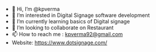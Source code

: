 - 👋 Hi, I’m @kpverma
- 👀 I’m interested in Digital Signage software development
- 🌱 I’m currently learning basics of Digital signage
- 💞️ I’m looking to collaborate on Restaurant
- 📫 How to reach me : kpverma92@gmail.com
- Website: https://www.dotsignage.com/

<!---
kpverma/kpverma is a ✨ special ✨ repository because its `README.md` (this file) appears on your GitHub profile.
You can click the Preview link to take a look at your changes.
--->

